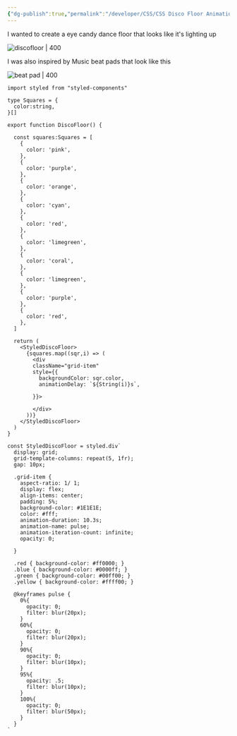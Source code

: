 ```yaml
---
{"dg-publish":true,"permalink":"/developer/CSS/CSS Disco Floor Animation/"}
---
```



I wanted to create a eye candy dance floor that looks like it's lighting up

![discofloor | 400](https://media.giphy.com/media/LWdTbBPO4TQcPstFi0/giphy.gif)

I was also inspired by Music beat pads that look like this 

![beat pad | 400](https://media.giphy.com/media/haKq2CT9XuQSqW5OpO/giphy.gif)

```tsx
import styled from "styled-components"

type Squares = {
  color:string,
}[]

export function DiscoFloor() {

  const squares:Squares = [
    {
      color: 'pink',
    },
    {
      color: 'purple',
    },
    {
      color: 'orange',
    },
    {
      color: 'cyan',
    },
    {
      color: 'red',
    },
    {
      color: 'limegreen',
    },
    {
      color: 'coral',
    },
    {
      color: 'limegreen',
    },
    {
      color: 'purple',
    },
    {
      color: 'red',
    },
  ]

  return (
    <StyledDiscoFloor>
      {squares.map((sqr,i) => (
        <div 
        className="grid-item"
        style={{
          backgroundColor: sqr.color,
          animationDelay: `${String(i)}s`,

        }}>

        </div>
      ))}
    </StyledDiscoFloor>
  )
}

const StyledDiscoFloor = styled.div`
  display: grid;
  grid-template-columns: repeat(5, 1fr);
  gap: 10px;

  .grid-item {
    aspect-ratio: 1/ 1;
    display: flex;
    align-items: center;
    padding: 5%;
    background-color: #1E1E1E;
    color: #fff;
    animation-duration: 10.3s;
    animation-name: pulse;
    animation-iteration-count: infinite;
    opacity: 0;
    
  }

  .red { background-color: #ff0000; }
  .blue { background-color: #0000ff; }
  .green { background-color: #00ff00; }
  .yellow { background-color: #ffff00; }

  @keyframes pulse {
    0%{
      opacity: 0;
      filter: blur(20px);
    }
    60%{
      opacity: 0;
      filter: blur(20px);
    }
    90%{
      opacity: 0;
      filter: blur(10px);
    }
    95%{
      opacity: .5;
      filter: blur(10px);
    }
    100%{
      opacity: 0;
      filter: blur(50px);
    }
  }
`
```